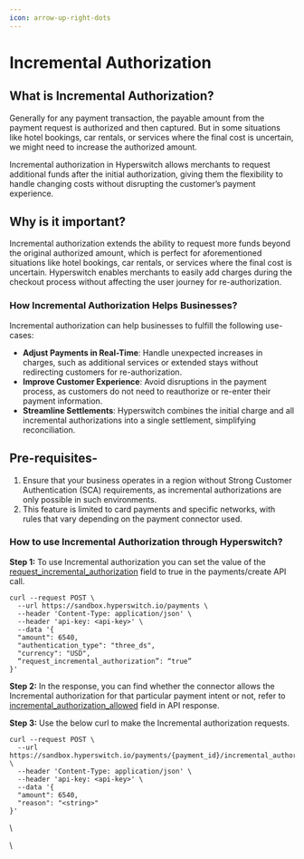 ```yaml
---
icon: arrow-up-right-dots
---
```


# Incremental Authorization

## What is Incremental Authorization?

Generally for any payment transaction, the payable amount from the payment request is authorized and then captured. But in some situations like hotel bookings, car rentals, or services where the final cost is uncertain, we might need to increase the authorized amount.&#x20;

Incremental authorization in Hyperswitch allows merchants to request additional funds after the initial authorization, giving them the flexibility to handle changing costs without disrupting the customer’s payment experience.

## Why is it important?

Incremental authorization extends the ability to request more funds beyond the original authorized amount, which is perfect for aforementioned situations like hotel bookings, car rentals, or services where the final cost is uncertain. Hyperswitch enables merchants to easily add charges during the checkout process without affecting the user journey for re-authorization.

### How Incremental Authorization Helps Businesses?

Incremental authorization can help businesses to fulfill the following use-cases:&#x20;

* **Adjust Payments in Real-Time**: Handle unexpected increases in charges, such as additional services or extended stays without redirecting customers for re-authorization.
* **Improve Customer Experience**: Avoid disruptions in the payment process, as customers do not need to reauthorize or re-enter their payment information.
* **Streamline Settlements**: Hyperswitch combines the initial charge and all incremental authorizations into a single settlement, simplifying reconciliation.

## Pre-requisites-&#x20;

1. Ensure that your business operates in a region without Strong Customer Authentication (SCA) requirements, as incremental authorizations are only possible in such environments.
2. This feature is limited to card payments and specific networks, with rules that vary depending on the payment connector used.

### How to use Incremental Authorization through Hyperswitch?

**Step 1:** To use Incremental authorization you can set the value of the [request\_incremental\_authorization](https://api-reference.hyperswitch.io/api-reference/payments/payments--create) field to true in the payments/create API call.

```
curl --request POST \
  --url https://sandbox.hyperswitch.io/payments \
  --header 'Content-Type: application/json' \
  --header 'api-key: <api-key>' \
  --data '{
  "amount": 6540,
  "authentication_type": "three_ds",
  "currency": "USD",
  “request_incremental_authorization”: “true”
}'
```

**Step 2:** In the response, you can find whether the connector allows the Incremental authorization for that particular payment intent or not, refer to [incremental\_authorization\_allowed](https://api-reference.hyperswitch.io/api-reference/payments/payments--create) field in API response.

**Step 3:** Use the below curl to make the Incremental authorization requests.

```
curl --request POST \
  --url https://sandbox.hyperswitch.io/payments/{payment_id}/incremental_authorization \
  --header 'Content-Type: application/json' \
  --header 'api-key: <api-key>' \
  --data '{
  "amount": 6540,
  "reason": "<string>"
}'
```

\


\
